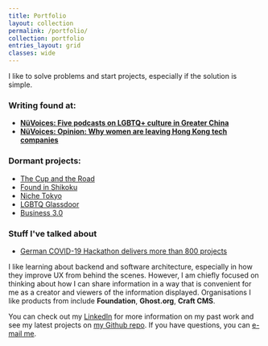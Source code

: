 ```yaml
---
title: Portfolio
layout: collection
permalink: /portfolio/
collection: portfolio
entries_layout: grid
classes: wide
---
```


I like to solve problems and start projects, especially if the solution is simple.

### Writing found at:
- **[NüVoices: Five podcasts on LGBTQ+ culture in Greater China](https://nuvoices.com/2019/06/04/five-podcasts-to-check-out-on-lgbtq-culture-in-greater-china/)**
- **[NüVoices: Opinion: Why women are leaving Hong Kong tech companies](https://nuvoices.com/2019/01/16/opinion-why-women-are-leaving-hong-kong-tech-companies/)**


### Dormant projects:
- [The Cup and the Road](https://thecupandtheroad.com)
- [Found in Shikoku](https://foundinshikoku.com)
- [Niche Tokyo](https://nichetokyo.com)
- [LGBTQ Glassdoor](https://lgbtqglassdoor.com)
- [Business 3.0](https://b3p0.org)

### Stuff I've talked about
- [German COVID-19 Hackathon delivers more than 800 projects](https://www.euractiv.com/section/digital/news/german-covid19-hackathon-deliver-800-projects/?_ga=2.126469706.632164780.1585052967-526775115.1585052967)



I like learning about backend and software architecture, especially in how they improve UX from behind the scenes. However, I am chiefly focused on thinking about how I can share information in a way that is convenient for me as a creator and viewers of the information displayed. Organisations I like products from include **Foundation**, **Ghost.org**, **Craft CMS**.



You can check out my [LinkedIn][linkedin] for more information on my past work and see my latest projects on [my Github repo][jekyll-gh]. If you have questions, you can [e-mail me](mailto:athen@piccoloportfolios.com).

[linkedin]: https://www.linkedin.com/in/athenaylam/
[twitter]:   https://twitter.com/shenchingtou
[jekyll-gh]: https://github.com/shenchingtou/